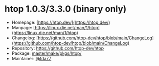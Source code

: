 # htop 1.0.3/3.3.0 (binary only)
 - Homepage: [https://htop.dev/](https://htop.dev/)
 - Manpage: [https://linux.die.net/man/1/htop](https://linux.die.net/man/1/htop)
 - Changelog: [https://github.com/htop-dev/htop/blob/main/ChangeLog](https://github.com/htop-dev/htop/blob/main/ChangeLog)
 - Repository: [https://github.com/htop-dev/htop ](https://github.com/htop-dev/htop )
 - Package: [master/make/pkgs/htop/](https://github.com/Freetz-NG/freetz-ng/tree/master/make/pkgs/htop/)
 - Maintainer: [@fda77](https://github.com/fda77)

